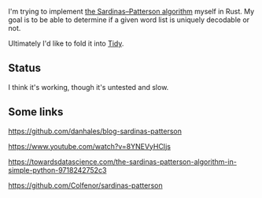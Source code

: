 I'm trying to implement [the Sardinas–Patterson algorithm](https://en.wikipedia.org/wiki/Sardinas%E2%80%93Patterson_algorithm) myself in Rust. My goal is to be able to determine if a given word list is uniquely decodable or not. 

Ultimately I'd like to fold it into [Tidy](https://github.com/sts10/tidy). 

## Status 

I think it's working, though it's untested and slow. 

## Some links

https://github.com/danhales/blog-sardinas-patterson

https://www.youtube.com/watch?v=8YNEVyHCIjs

https://towardsdatascience.com/the-sardinas-patterson-algorithm-in-simple-python-9718242752c3

https://github.com/Colfenor/sardinas-patterson
